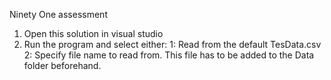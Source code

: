 Ninety One assessment

1. Open this solution in visual studio
2. Run the program and select either:
   1: Read from the default TesData.csv
   2: Specify file name to read from. This file has to be added to the Data folder beforehand.
